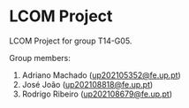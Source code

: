 # LCOM Project

LCOM Project for group T14-G05.

Group members:

1. Adriano Machado (up202105352@fe.up.pt)
2. José João (up202108818@fe.up.pt)
3. Rodrigo Ribeiro (up202108679@fe.up.pt)
